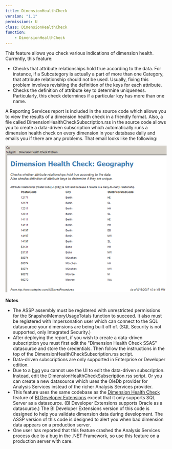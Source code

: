 ```yaml
---
title: DimensionHealthCheck
version: "1.1"
permissions: U
class: DimensionHealthCheck
function:
    - DimensionHealthCheck
---
```


This feature allows you check various indications of dimension health. Currently, this feature:

* Checks that attribute relationships hold true according to the data. For instance, if a Subcategory is actually a part of more than one Category, that attribute relationship should not be used. Usually, fixing this problem involves revisiting the definition of the keys for each attribute.
* Checks the definition of attribute key to determine uniqueness. Particularly, this check determines if a particular key has more than one name.

A Reporting Services report is included in the source code which allows you to view the results of a dimension health check in a friendly format. Also, a file called DimensionHealthCheckSubscription.rss in the source code allows you to create a data-driven subscription which automatically runs a dimension health check on every dimension in your database daily and emails you if there are any problems. That email looks like the following:

![](DimensionHealthCheck_DimensionHealthCheckSubscriptionEmail.gif)

**Notes**

* The ASSP assembly must be registered with unrestricted permissions for the SnapshotMemoryUsageTotals function to succeed. It also must be registered with Impersonation user which can connect to the SQL datasource your dimensions are being built off of. (SQL Security is not supported, only Integrated Security.)
* After deploying the report, if you wish to create a data-driven subscription you must first edit the "Dimension Health Check SSAS" datasource and store the credentials. Then follow the instructions in the top of the DimensionHealthCheckSubscription.rss script.
* Data-driven subscriptions are only supported in Enterprise or Developer edition.
* Due to a [bug](https://connect.microsoft.com/SQLServer/feedback/ViewFeedback.aspx?FeedbackID=277799) you cannot use the UI to edit the data-driven subscription. Instead, edit the DimensionHealthCheckSubscription.rss script. Or you can create a new datasource which uses the OleDb provider for Analysis Services instead of the richer Analysis Services provider.
* This feature uses the same codebase as the [Dimension Health Check](https://bideveloperextensions.github.io/features/DimensionHealthCheck) feature of [BI Developer Extensions](https://bideveloperextensions.github.io) except that it only supports SQL Server as a datasource. (BI Developer Extensions supports Oracle as a datasource.) The BI Developer Extensions version of this code is designed to help you validate dimension data during development. The ASSP version of this code is designed to alert you when bad dimension data appears on a production server.
* One user has reported that this feature crashed the Analysis Services process due to a bug in the .NET Framework, so use this feature on a production server with care.